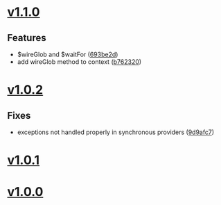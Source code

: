 <a name="v1.1.0"></a>
# [v1.1.0](https://github.com/mcasimir/bootwire/compare/v1.0.2...v1.1.0)

## Features

- $wireGlob and $waitFor ([693be2d](https://github.com/mcasimir/bootwire/commits/693be2d1e2f12e3e8fcce977e198e966678b6673))
- add wireGlob method to context ([b762320](https://github.com/mcasimir/bootwire/commits/b7623203bd789201e6acedf6849bcdfe9991e982))

<a name="v1.0.2"></a>
# [v1.0.2](https://github.com/mcasimir/bootwire/compare/v1.0.1...v1.0.2)

## Fixes

- exceptions not handled properly in synchronous providers ([9d9afc7](https://github.com/mcasimir/bootwire/commits/9d9afc758c1e1d32f2502215d8deb2a3328f7d9a))

<a name="v1.0.1"></a>
# [v1.0.1](https://github.com/mcasimir/bootwire/compare/v1.0.0...v1.0.1)

<a name="v1.0.0"></a>
# [v1.0.0](https://github.com/mcasimir/bootwire/commits/v1.0.0)


